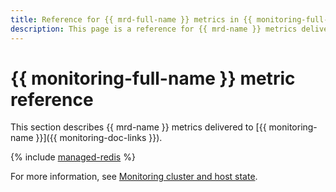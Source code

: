 ```yaml
---
title: Reference for {{ mrd-full-name }} metrics in {{ monitoring-full-name }}
description: This page is a reference for {{ mrd-name }} metrics delivered to {{ monitoring-full-name }}.
---
```


# {{ monitoring-full-name }} metric reference

This section describes {{ mrd-name }} metrics delivered to [{{ monitoring-name }}]({{ monitoring-doc-links }}).

{% include [managed-redis](../_includes/monitoring/metrics-ref/managed-redis.md) %}

For more information, see [Monitoring cluster and host state](./operations/monitoring.md).